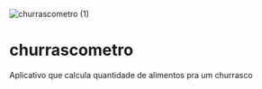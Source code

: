 ![churrascometro (1)](https://user-images.githubusercontent.com/85976619/133872327-e84b1a03-60ca-417f-a7ad-c5b30521145f.gif)
# churrascometro
Aplicativo que calcula quantidade de alimentos pra um churrasco
